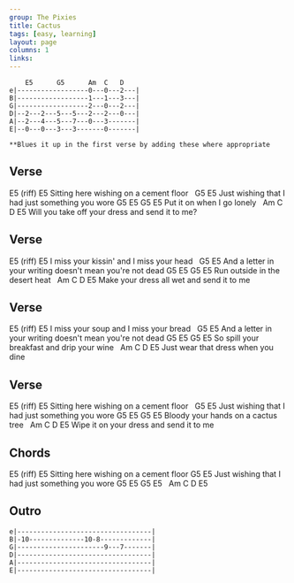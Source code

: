 ```yaml
---
group: The Pixies
title: Cactus
tags: [easy, learning]
layout: page
columns: 1
links:
---
```


```chordpro
    E5      G5      Am  C   D
e|------------------0---0---2---|
B|------------------1---1---3---|
G|------------------2---0---2---|
D|--2---2---5---5---2---2---0---|
A|--2---4---5---7---0---3-------|
E|--0---0---3---3-------0-------|

**Blues it up in the first verse by adding these where appropriate
```

## Verse

E5 (riff)
E5
Sitting here wishing on a cement floor
&nbsp;    G5                      E5
Just wishing that I had just something you wore
G5     E5        G5     E5
Put it on when I go lonely
&nbsp;        Am            C         D          E5
Will you take off your dress and send it to me?

## Verse

E5 (riff)
E5
I miss your kissin' and I miss your head
&nbsp;      G5                             E5
And a letter in your writing doesn't mean you're not dead
G5       E5          G5     E5
Run outside in the desert heat
&nbsp;          Am        C       D         E5
Make your dress all wet and send it to me

## Verse

E5 (riff)
E5
I miss your soup and I miss your bread
&nbsp;      G5                             E5
And a letter in your writing doesn't mean you're not dead
G5              E5           G5        E5
So spill your breakfast and drip your wine
&nbsp;    Am         C         D     E5
Just wear that dress when you dine

## Verse

E5 (riff)
E5
Sitting here wishing on a cement floor
&nbsp;      G5                             E5
Just wishing that I had just something you wore
G5       E5          G5     E5
Bloody your hands on a cactus tree
&nbsp;  Am             C          D        E5
Wipe it on your dress and send it to me

## Chords

E5 (riff)
E5
Sitting here wishing on a cement floor
       G5                             E5
Just wishing that I had just something you wore
G5       E5          G5     E5
&nbsp;  Am             C          D        E5

## Outro

```chordpro
e|----------------------------------|
B|-10--------------10-8-------------|
G|----------------------9---7-------|
D|----------------------------------|
A|----------------------------------|
E|----------------------------------|
```
